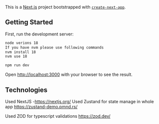 This is a [Next.js](https://nextjs.org/) project bootstrapped with [`create-next-app`](https://github.com/vercel/next.js/tree/canary/packages/create-next-app).

## Getting Started

First, run the development server:

```bash
node verions 18
If you have nvm please use following commands
nvm install 18
nvm use 18

npm run dev
```

Open [http://localhost:3000](http://localhost:3000) with your browser to see the result.

## Technologies

Used NextJS -https://nextjs.org/
Used Zustand for state manage in whole app https://zustand-demo.pmnd.rs/

Used ZOD for typescript validations https://zod.dev/

